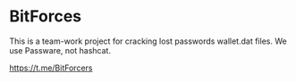 # BitForces
This is a team-work project for cracking lost passwords wallet.dat files.
We use Passware, not hashcat.

https://t.me/BitForcers
